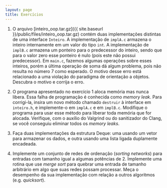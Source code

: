 ```yaml
---
layout: page
title: Exercícios
---
```


1. O arquivo [inteiro_oop.tar.gz]({{ site.baseurl }}/public/files/inteiro_oop.tar.gz) contém duas implementações distintas de uma interface `Inteiro`. A implementação de `implA.c` armazena o inteiro internamente em um valor do tipo `int`. A implementação de `implB.c` armazena um ponteiro para o predecessor do inteiro, sendo que para o valor zero esse ponteiro é nulo (pois este não possui predecessor). Em `main.c`, fazemos algumas operações sobre esses inteiros, porém a última operação de soma dá algum problema, pois não resulta no número 7 como esperado. O motivo desse erro está relacionado a uma violação do paradigma de orientação a objetos. Descubra o motivo e corrija o erro.

2. O programa apresentado no exercício 1 aloca memória mas nunca libera. Essa falha de programação é conhecida como *memory leak*. Para corrigi-la, insira um novo método chamado `destruir` à interface em `inteiro.h`, e implemente-o em `implA.c` e em `implB.c`. Modifique o programa para usar esse método para liberar toda memória que for alocada. Verifique, com o auxílio do Valgrind ou do sanitizador do Clang, se você conseguiu eliminar todos os *memory leaks*.

3. Faça duas implementações da estrutura Deque: uma usando um vetor para armazenar os dados, e outra usando uma lista ligada duplamente encadeada.

4. Implemente um conjunto de redes de ordenação (*sorting networks*) para entradas com tamanho igual a algumas potências de 2. Implemente uma rotina que use *merge sort* para quebrar uma entrada de tamanho arbitrário em algo que suas redes possam processar. Meça o desempenho da sua implementação com relação a outros algoritmos (e.g. *quicksort*).
